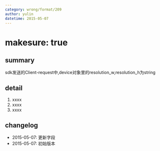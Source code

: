 ```yaml
---
category: wrong/format/209
author: yulin
datetime: 2015-05-07
---
```


# makesure: true

## summary

sdk发送的Client-request中,device对象里的resolution_w,resolution_h为string

## detail

1. xxxx
1. xxxx
1. xxxx

## changelog

- 2015-05-07: 更新字段
- 2015-05-07: 初始版本
